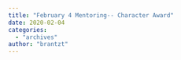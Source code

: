 ```yaml
---
title: "February 4 Mentoring-- Character Award"
date: 2020-02-04
categories: 
  - "archives"
author: "brantzt"
---
```



